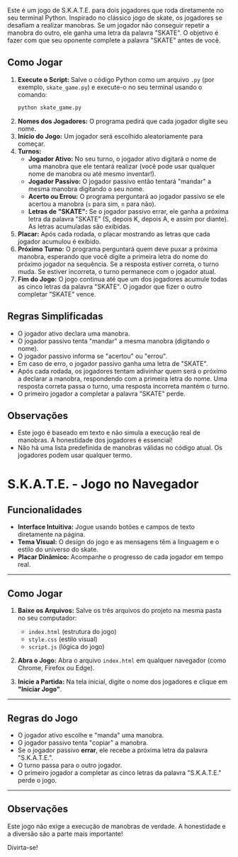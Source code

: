 Este é um jogo de S.K.A.T.E. para dois jogadores que roda diretamente no seu terminal Python. Inspirado no clássico jogo de skate, os jogadores se desafiam a realizar manobras. Se um jogador não conseguir repetir a manobra do outro, ele ganha uma letra da palavra "SKATE". O objetivo é fazer com que seu oponente complete a palavra "SKATE" antes de você.

## Como Jogar

1.  **Execute o Script:** Salve o código Python como um arquivo `.py` (por exemplo, `skate_game.py`) e execute-o no seu terminal usando o comando:
    ```bash
    python skate_game.py
    ```
2.  **Nomes dos Jogadores:** O programa pedirá que cada jogador digite seu nome.
3.  **Início do Jogo:** Um jogador será escolhido aleatoriamente para começar.
4.  **Turnos:**
    * **Jogador Ativo:** No seu turno, o jogador ativo digitará o nome de uma manobra que ele tentará realizar (você pode usar qualquer nome de manobra ou até mesmo inventar!).
    * **Jogador Passivo:** O jogador passivo então tentará "mandar" a mesma manobra digitando o seu nome.
    * **Acerto ou Errou:** O programa perguntará ao jogador passivo se ele acertou a manobra (`s` para sim, `n` para não).
    * **Letras de "SKATE":** Se o jogador passivo errar, ele ganha a próxima letra da palavra "SKATE" (S, depois K, depois A, e assim por diante). As letras acumuladas são exibidas.
5.  **Placar:** Após cada rodada, o placar mostrando as letras que cada jogador acumulou é exibido.
6.  **Próximo Turno:** O programa perguntará quem deve puxar a próxima manobra, esperando que você digite a primeira letra do nome do próximo jogador na sequência. Se a resposta estiver correta, o turno muda. Se estiver incorreta, o turno permanece com o jogador atual.
7.  **Fim do Jogo:** O jogo continua até que um dos jogadores acumule todas as cinco letras da palavra "SKATE". O jogador que fizer o outro completar "SKATE" vence.

## Regras Simplificadas

* O jogador ativo declara uma manobra.
* O jogador passivo tenta "mandar" a mesma manobra (digitando o nome).
* O jogador passivo informa se "acertou" ou "errou".
* Em caso de erro, o jogador passivo ganha uma letra de "SKATE".
* Após cada rodada, os jogadores tentam adivinhar quem será o próximo a declarar a manobra, respondendo com a primeira letra do nome. Uma resposta correta passa o turno, uma resposta incorreta mantém o turno.
* O primeiro jogador a completar a palavra "SKATE" perde.

## Observações

* Este jogo é baseado em texto e não simula a execução real de manobras. A honestidade dos jogadores é essencial!
* Não há uma lista predefinida de manobras válidas no código atual. Os jogadores podem usar qualquer termo.

# S.K.A.T.E. - Jogo no Navegador

## Funcionalidades

* **Interface Intuitiva:** Jogue usando botões e campos de texto diretamente na página.
* **Tema Visual:** O design do jogo e as mensagens têm a linguagem e o estilo do universo do skate.
* **Placar Dinâmico:** Acompanhe o progresso de cada jogador em tempo real.

---

## Como Jogar

1.  **Baixe os Arquivos:** Salve os três arquivos do projeto na mesma pasta no seu computador:
    * `index.html` (estrutura do jogo)
    * `style.css` (estilo visual)
    * `script.js` (lógica do jogo)

2.  **Abra o Jogo:** Abra o arquivo `index.html` em qualquer navegador (como Chrome, Firefox ou Edge).

3.  **Inicie a Partida:** Na tela inicial, digite o nome dos jogadores e clique em **"Iniciar Jogo"**.

---

## Regras do Jogo

* O jogador ativo escolhe e "manda" uma manobra.
* O jogador passivo tenta "copiar" a manobra.
* Se o jogador passivo **errar**, ele recebe a próxima letra da palavra "S.K.A.T.E.".
* O turno passa para o outro jogador.
* O primeiro jogador a completar as cinco letras da palavra "S.K.A.T.E." perde o jogo.

---

## Observações

Este jogo não exige a execução de manobras de verdade. A honestidade e a diversão são a parte mais importante!

Divirta-se!